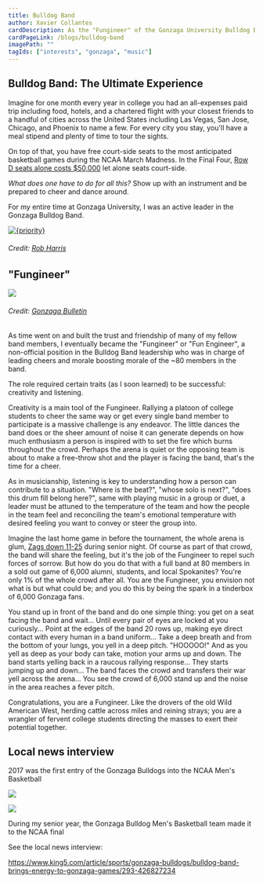 ```yaml
---
title: Bulldog Band
author: Xavier Collantes
cardDescription: As the "Fungineer" of the Gonzaga University Bulldog Band, responsibilities include keeping morale up for the 80+ members on weekly trips across the United States for March Madness.
cardPageLink: /blogs/bulldog-band
imagePath: ""
tagIds: ["interests", "gonzaga", "music"]
---
```


## Bulldog Band: The Ultimate Experience

Imagine for one month every year in college you had an all-expenses paid trip
including food, hotels, and a chartered flight with your closest friends to a
handful of cities across the United States including Las Vegas, San Jose,
Chicago, and Phoenix to name a few. For every city you stay, you'll have a meal
stipend and plenty of time to tour the sights.

On top of that, you have free court-side seats to the most anticipated
basketball games during the NCAA March Madness. In the Final Four, [Row D seats
alone costs
$50,000](https://www.cbssports.com/college-basketball/news/final-four-2017-heres-what-tickets-are-selling-for-one-package-almost-50k)
let alone seats court-side.

_What does one have to do for all this?_ Show up with an instrument and be
prepared to cheer and dance around.

For my entire time at Gonzaga University, I was an active leader in the Gonzaga
Bulldog Band.

[![{priority}](/blogs/images/bulldog_band/interview_krem.webp)](https://www.king5.com/article/sports/gonzaga-bulldogs/bulldog-band-brings-energy-to-gonzaga-games/293-426827234)

###### _Credit: [Rob Harris](https://www.king5.com/article/sports/gonzaga-bulldogs/bulldog-band-brings-energy-to-gonzaga-games/293-426827234)_

## "Fungineer"

![](/blogs/images/bulldog_band/hug.webp)

###### _Credit: [Gonzaga Bulletin](https://www.gonzaga.edu/student-life/student-affairs/our-departments-and-programs/student-media/gonzaga-bulletin)_

As time went on and built the trust and friendship of many of my fellow band
members, I eventually became the "Fungineer" or "Fun Engineer", a non-official
position in the Bulldog Band leadership who was in charge of leading cheers and
morale boosting morale of the ~80 members in the band.

The role required certain traits (as I soon learned) to be successful:
creativity and listening.

Creativity is a main tool of the Fungineer. Rallying a platoon of college
students to cheer the same way or get every single band member to participate is
a massive challenge is any endeavor. The little dances the band does or the
sheer amount of noise it can generate depends on how much enthusiasm a person is
inspired with to set the fire which burns throughout the crowd. Perhaps the
arena is quiet or the opposing team is about to make a free-throw shot and the
player is facing the band, that's the time for a cheer.

As in musicianship, listening is key to understanding how a person can
contribute to a situation. "Where is the beat?", "whose solo is next?", "does
this drum fill belong here?", same with playing music in a group or duet, a
leader must be attuned to the temperature of the team and how the people in the
team feel and reconciling the team's emotional temperature with desired feeling
you want to convey or steer the group into.

Imagine the last home game in before the tournament, the whole arena is glum,
[Zags down 11-25](https://www.espn.com/mens-college-basketball/game/_/gameId/400915890) during senior night. Of course
as part of that crowd, the band will share the feeling, but it's the job of the
Fungineer to repel such forces of sorrow. But how do you do that with a full
band at 80 members in a
sold out game of 6,000 alumni, students, and local Spokanites? You're only 1% of
the whole crowd after all. You are the Fungineer, you envision not what is but
what could be; and you do this by being the spark in a tinderbox of 6,000
Gonzaga fans.

You stand up in front of the band and do one simple thing: you get on a seat
facing the band and wait... Until every pair of eyes are locked at you curiously...
Point at the edges of the band 20 rows up, making eye direct contact with
every human in a band uniform... Take a deep breath and from the bottom of
your lungs, you yell in a deep pitch. "HOOOOO!" And as you yell as deep as your
body can take, motion your arms up and down. The band starts yelling back in a
raucous rallying response... They starts jumping
up and down... The band faces the crowd and transfers their war yell across the
arena... You see the crowd of 6,000 stand up and the noise in the area reaches a
fever pitch.

Congratulations, you are a Fungineer. Like the drovers of the old Wild
American West, herding cattle across miles and reining strays; you are a
wrangler of fervent college students directing the masses to exert their
potential together.

## Local news interview

2017 was the first entry of the Gonzaga Bulldogs into the NCAA Men's Basketball

[![](/blogs/images/bulldog_band/sax_camera.webp)](https://www.king5.com/article/sports/gonzaga-bulldogs/bulldog-band-brings-energy-to-gonzaga-games/293-426827234)

[![](/blogs/images/bulldog_band/packing.webp)](https://www.king5.com/article/sports/gonzaga-bulldogs/bulldog-band-brings-energy-to-gonzaga-games/293-426827234)

During my senior year, the Gonzaga Bulldog Men's Basketball team made it to the
NCAA final

See the local news interview:

https://www.king5.com/article/sports/gonzaga-bulldogs/bulldog-band-brings-energy-to-gonzaga-games/293-426827234
